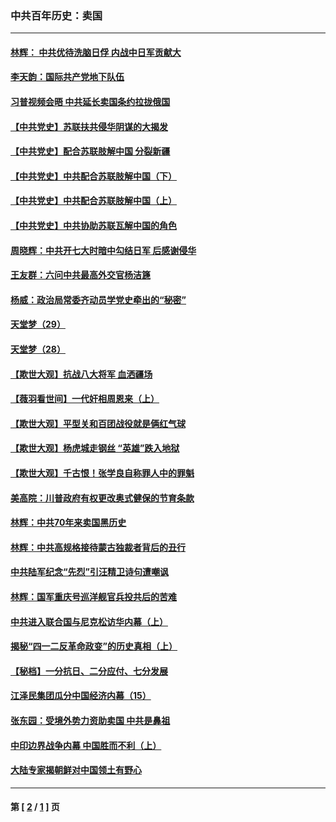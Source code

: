 ### 中共百年历史：卖国
---
#### [林辉： 中共优待洗脑日俘 内战中日军贡献大](../../pages/nf1176117/n13624644.md?06080430) 
#### [李天韵：国际共产党地下队伍](../../pages/nf1176117/n13611808.md?06080430) 
#### [习普视频会晤 中共延长卖国条约拉拢俄国](../../pages/nf1176117/n13060971.md?06080430) 
#### [【中共党史】苏联扶共侵华阴谋的大揭发](../../pages/nf1176117/n13056050.md?06080430) 
#### [【中共党史】配合苏联肢解中国 分裂新疆](../../pages/nf1176117/n13040700.md?06080430) 
#### [【中共党史】中共配合苏联肢解中国（下）](../../pages/nf1176117/n13035660.md?06080430) 
#### [【中共党史】中共配合苏联肢解中国（上）](../../pages/nf1176117/n13030262.md?06080430) 
#### [【中共党史】中共协助苏联瓦解中国的角色](../../pages/nf1176117/n13018109.md?06080430) 
#### [周晓辉：中共开七大时暗中勾结日军 后感谢侵华](../../pages/nf1176117/n12921960.md?06080430) 
#### [王友群：六问中共最高外交官杨洁篪](../../pages/nf1176117/n12836495.md?06080430) 
#### [杨威：政治局常委齐动员学党史牵出的“秘密”](../../pages/nf1176117/n12764642.md?06080430) 
#### [天堂梦（29）](../../pages/nf1176117/n12408465.md?06080430) 
#### [天堂梦（28）](../../pages/nf1176117/n12408309.md?06080430) 
#### [【欺世大观】抗战八大将军 血洒疆场](../../pages/nf1176117/n12357044.md?06080430) 
#### [【薇羽看世间】一代奸相周恩来（上）](../../pages/nf1176117/n12401109.md?06080430) 
#### [【欺世大观】平型关和百团战役就是俩红气球](../../pages/nf1176117/n12359157.md?06080430) 
#### [【欺世大观】杨虎城走钢丝 “英雄”跌入地狱](../../pages/nf1176117/n12358840.md?06080430) 
#### [【欺世大观】千古恨！张学良自称罪人中的罪魁](../../pages/nf1176117/n12358629.md?06080430) 
#### [美高院：川普政府有权更改奥式健保的节育条款](../../pages/nf1176117/n12242171.md?06080430) 
#### [林辉：中共70年来卖国黑历史](../../pages/nf1176117/n11552181.md?06080430) 
#### [林辉：中共高规格接待蒙古独裁者背后的丑行](../../pages/nf1176117/n11225005.md?06080430) 
#### [中共陆军纪念“先烈”引汪精卫诗句遭嘲讽](../../pages/nf1176117/n11153345.md?06080430) 
#### [林辉：国军重庆号巡洋舰官兵投共后的苦难](../../pages/nf1176117/n10997801.md?06080430) 
#### [中共进入联合国与尼克松访华内幕（上）](../../pages/nf1176117/n10138788.md?06080430) 
#### [揭秘“四一二反革命政变”的历史真相（上）](../../pages/nf1176117/n9996650.md?06080430) 
#### [【秘档】一分抗日、二分应付、七分发展](../../pages/nf1176117/n9331484.md?06080430) 
#### [江泽民集团瓜分中国经济内幕（15）](../../pages/nf1176117/n9268584.md?06080430) 
#### [张东园：受境外势力资助卖国 中共是鼻祖](../../pages/nf1176117/n9272480.md?06080430) 
#### [中印边界战争内幕 中国胜而不利（上）](../../pages/nf1176117/n9252458.md?06080430) 
#### [大陆专家揭朝鲜对中国领土有野心](../../pages/nf1176117/n9074056.md?06080430) 

---
#### 第 [ [2](./2.md?06080430) / [1](./1.md?06080430) ] 页
